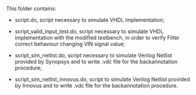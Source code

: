 This folder contains:

- script.do, script necessary to simulate VHDL implementation;

- script_valid_input_test.do, script necessary to simulate VHDL implementation with the modified
  testbench, in order to verify Filter correct behaviour changing VIN signal value;
 
- script_sim_netlist.do, script necessary to simulate Verilog Netlist provided by Synopsys and to
  write .vdc file for the backannotation procedure;
  
- script_sim_netlist_innovus.do, script to simulate Verilog Netlist provided by Innovus and to
  write .vdc file for the backannotation procedure.